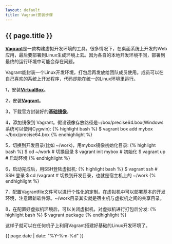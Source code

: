 ```yaml
---
layout: default
title: Vagrant安装步骤
---
```

{{ page.title }}
----------------


[**Vagrant**](http://www.vagrantup.com/)是一款构建虚拟开发环境的工具。很多情况下，在桌面系统上开发的Web应用，最后要部署到Linux生成环境上去。因为各自的本地开发环境不同，部署到最终的运行环境中可能会存在问题。

Vagrant能封装一个Linux开发环境，打包后再发放给团队成员使用。成员可以在自己喜欢的系统上开发程序，代码却能在统一的Linux环境里运行。

1，安装[**VirtualBox**](https://www.virtualbox.org/wiki/Downloads)。

2，安装[**Vagrant**](http://www.vagrantup.com/)。

3，下载官方封装好的[**基础镜像**](http://www.vagrantbox.es/)。

4，添加镜像到 Vagrant。假设镜像存放路径是~/box/precise64.box(Windows系统可以使用Cygwin):
  {% highlight bash %}
  $ vagrant box add mybox ~/box/precise64.box
  {% endhighlight %}

5，切换到开发目录(比如 ~/work)，用mybox镜像初始化目录:
  {% highlight bash %}
  $ cd ~/work  # 切换目录
  $ vagrant init mybox  # 初始化
  $ vagrant up  # 启动环境
  {% endhighlight %}

6，启动完成后，用SSH登陆虚拟机:
  {% highlight bash %}
  $ vagrant ssh  # SSH 登录
  $ cd /vagrant  # 切换到开发目录，也就是宿主机上的 ~/work
  {% endhighlight %}

7，配置Vagrantfile文件可以进行个性化的定制。在虚拟机中可以部署基本的开发环境，注意跟新软件源。~/work目录其实就是宿主机与虚拟机之间的共享目录。

8，在配置好虚拟机环境后，可以关闭虚拟机，对虚拟机进行打包后分发:
  {% highlight bash %}
  $ vagrant package
  {% endhighlight %}

这样子就可以在任何机子上利用Vagrant搭建好基础的Linux开发环境了。

{{ page.date | date: "%Y-%m-%d" }}
